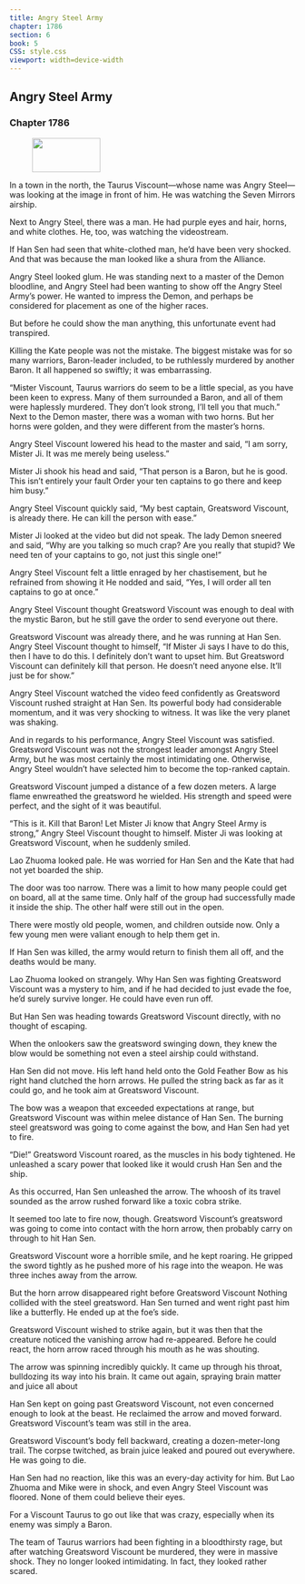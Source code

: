 ```yaml
---
title: Angry Steel Army
chapter: 1786
section: 6
book: 5
CSS: style.css
viewport: width=device-width
---
```


## Angry Steel Army

### Chapter 1786

<figure>
	<img src="../Images/gem.gif" alt="" id="gem" width="120" height="60" />
</figure>

In a town in the north, the Taurus Viscount—whose name was Angry Steel—was looking at the image in front of him. He was watching the Seven Mirrors airship.

Next to Angry Steel, there was a man. He had purple eyes and hair, horns, and white clothes. He, too, was watching the videostream.

If Han Sen had seen that white-clothed man, he’d have been very shocked. And that was because the man looked like a shura from the Alliance.

Angry Steel looked glum. He was standing next to a master of the Demon bloodline, and Angry Steel had been wanting to show off the Angry Steel Army’s power. He wanted to impress the Demon, and perhaps be considered for placement as one of the higher races.

But before he could show the man anything, this unfortunate event had transpired.

Killing the Kate people was not the mistake. The biggest mistake was for so many warriors, Baron-leader included, to be ruthlessly murdered by another Baron. It all happened so swiftly; it was embarrassing.

“Mister Viscount, Taurus warriors do seem to be a little special, as you have been keen to express. Many of them surrounded a Baron, and all of them were haplessly murdered. They don’t look strong, I’ll tell you that much.” Next to the Demon master, there was a woman with two horns. But her horns were golden, and they were different from the master’s horns.

Angry Steel Viscount lowered his head to the master and said, “I am sorry, Mister Ji. It was me merely being useless.”

Mister Ji shook his head and said, “That person is a Baron, but he is good. This isn’t entirely your fault Order your ten captains to go there and keep him busy.”

Angry Steel Viscount quickly said, “My best captain, Greatsword Viscount, is already there. He can kill the person with ease.”

Mister Ji looked at the video but did not speak. The lady Demon sneered and said, “Why are you talking so much crap? Are you really that stupid? We need ten of your captains to go, not just this single one!”

Angry Steel Viscount felt a little enraged by her chastisement, but he refrained from showing it He nodded and said, “Yes, I will order all ten captains to go at once.”

Angry Steel Viscount thought Greatsword Viscount was enough to deal with the mystic Baron, but he still gave the order to send everyone out there.

Greatsword Viscount was already there, and he was running at Han Sen. Angry Steel Viscount thought to himself, “If Mister Ji says I have to do this, then I have to do this. I definitely don’t want to upset him. But Greatsword Viscount can definitely kill that person. He doesn’t need anyone else. It’ll just be for show.”

Angry Steel Viscount watched the video feed confidently as Greatsword Viscount rushed straight at Han Sen. Its powerful body had considerable momentum, and it was very shocking to witness. It was like the very planet was shaking.

And in regards to his performance, Angry Steel Viscount was satisfied. Greatsword Viscount was not the strongest leader amongst Angry Steel Army, but he was most certainly the most intimidating one. Otherwise, Angry Steel wouldn’t have selected him to become the top-ranked captain.

Greatsword Viscount jumped a distance of a few dozen meters. A large flame enwreathed the greatsword he wielded. His strength and speed were perfect, and the sight of it was beautiful.

“This is it. Kill that Baron! Let Mister Ji know that Angry Steel Army is strong,” Angry Steel Viscount thought to himself. Mister Ji was looking at Greatsword Viscount, when he suddenly smiled.

Lao Zhuoma looked pale. He was worried for Han Sen and the Kate that had not yet boarded the ship.

The door was too narrow. There was a limit to how many people could get on board, all at the same time. Only half of the group had successfully made it inside the ship. The other half were still out in the open.

There were mostly old people, women, and children outside now. Only a few young men were valiant enough to help them get in.

If Han Sen was killed, the army would return to finish them all off, and the deaths would be many.

Lao Zhuoma looked on strangely. Why Han Sen was fighting Greatsword Viscount was a mystery to him, and if he had decided to just evade the foe, he’d surely survive longer. He could have even run off.

But Han Sen was heading towards Greatsword Viscount directly, with no thought of escaping.

When the onlookers saw the greatsword swinging down, they knew the blow would be something not even a steel airship could withstand.

Han Sen did not move. His left hand held onto the Gold Feather Bow as his right hand clutched the horn arrows. He pulled the string back as far as it could go, and he took aim at Greatsword Viscount.

The bow was a weapon that exceeded expectations at range, but Greatsword Viscount was within melee distance of Han Sen. The burning steel greatsword was going to come against the bow, and Han Sen had yet to fire.

“Die!” Greatsword Viscount roared, as the muscles in his body tightened. He unleashed a scary power that looked like it would crush Han Sen and the ship.

As this occurred, Han Sen unleashed the arrow. The whoosh of its travel sounded as the arrow rushed forward like a toxic cobra strike.

It seemed too late to fire now, though. Greatsword Viscount’s greatsword was going to come into contact with the horn arrow, then probably carry on through to hit Han Sen.

Greatsword Viscount wore a horrible smile, and he kept roaring. He gripped the sword tightly as he pushed more of his rage into the weapon. He was three inches away from the arrow.

But the horn arrow disappeared right before Greatsword Viscount Nothing collided with the steel greatsword. Han Sen turned and went right past him like a butterfly. He ended up at the foe’s side.

Greatsword Viscount wished to strike again, but it was then that the creature noticed the vanishing arrow had re-appeared. Before he could react, the horn arrow raced through his mouth as he was shouting.

The arrow was spinning incredibly quickly. It came up through his throat, bulldozing its way into his brain. It came out again, spraying brain matter and juice all about

Han Sen kept on going past Greatsword Viscount, not even concerned enough to look at the beast. He reclaimed the arrow and moved forward. Greatsword Viscount’s team was still in the area.

Greatsword Viscount’s body fell backward, creating a dozen-meter-long trail. The corpse twitched, as brain juice leaked and poured out everywhere. He was going to die.

Han Sen had no reaction, like this was an every-day activity for him. But Lao Zhuoma and Mike were in shock, and even Angry Steel Viscount was floored. None of them could believe their eyes.

For a Viscount Taurus to go out like that was crazy, especially when its enemy was simply a Baron.

The team of Taurus warriors had been fighting in a bloodthirsty rage, but after watching Greatsword Viscount be murdered, they were in massive shock. They no longer looked intimidating. In fact, they looked rather scared.